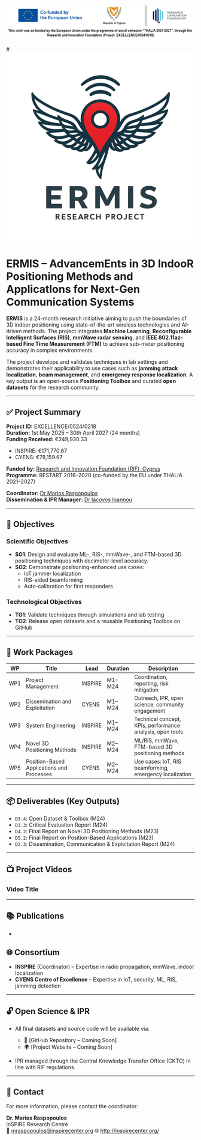 ![Banner](/images/Ermisbanner.png)

#![ERMIS Logo](/images/ermis_logo.png)
# ERMIS – AdvancemEnts in 3D IndooR Positioning Methods and ApplicatIons for Next-Gen Communication Systems

**ERMIS** is a 24-month research initiative aiming to push the boundaries of 3D indoor positioning using state-of-the-art wireless technologies and AI-driven methods. The project integrates **Machine Learning**, **Reconfigurable Intelligent Surfaces (RIS)**, **mmWave radar sensing**, and **IEEE 802.11az-based Fine Time Measurement (FTM)** to achieve sub-meter positioning accuracy in complex environments.

The project develops and validates techniques in lab settings and demonstrates their applicability to use cases such as **jamming attack localization**, **beam management**, and **emergency response localization**. A key output is an open-source **Positioning Toolbox** and curated **open datasets** for the research community.

---

## ✅ Project Summary

**Project ID:** EXCELLENCE/0524/0218  
**Duration:** 1st May 2025 – 30th April 2027 (24 months)  
**Funding Received:** €249,930.33  
- INSPIRE: €171,770.67  
- CYENS: €78,159.67

**Funded by:** [Research and Innovation Foundation (RIF), Cyprus](https://www.research.org.cy/en/)  
**Programme:** RESTART 2016–2020 (co-funded by the EU under THALIA 2021–2027)

**Coordinator:** [Dr Marios Raspopoulos](https://mraspopoulos.github.io/)  
**Dissemination & IPR Manager:** [Dr Iacovos Ioannou](https://www.cyens.org.cy/en-gb/people/iacovos-ioannou/)

---

## 🎯 Objectives

### Scientific Objectives
- **SO1**: Design and evaluate ML-, RIS-, mmWave-, and FTM-based 3D positioning techniques with decimeter-level accuracy.
- **SO2**: Demonstrate positioning-enhanced use cases:
  - IoT jammer localization  
  - RIS-aided beamforming  
  - Auto-calibration for first responders

### Technological Objectives
- **TO1**: Validate techniques through simulations and lab testing  
- **TO2**: Release open datasets and a reusable Positioning Toolbox on GitHub

---

## 🔧 Work Packages

| WP  | Title                                      | Lead     | Duration     | Description                                                  |
|-----|--------------------------------------------|----------|--------------|--------------------------------------------------------------|
| WP1 | Project Management                         | INSPIRE  | M1–M24       | Coordination, reporting, risk mitigation                     |
| WP2 | Dissemination and Exploitation             | CYENS    | M1–M24       | Outreach, IPR, open science, community engagement            |
| WP3 | System Engineering                         | INSPIRE  | M1–M24       | Technical concept, KPIs, performance analysis, open tools    |
| WP4 | Novel 3D Positioning Methods               | INSPIRE  | M2–M24       | ML/RIS, mmWave, FTM-based 3D positioning methods             |
| WP5 | Position-Based Applications and Processes  | CYENS    | M2–M24       | Use cases: IoT, RIS beamforming, emergency localization      |

---

## 📦 Deliverables (Key Outputs)

- `D3.4`: Open Dataset & Toolbox (M24)  
- `D3.3`: Critical Evaluation Report (M24)  
- `D4.2`: Final Report on Novel 3D Positioning Methods (M23)  
- `D5.2`: Final Report on Position-Based Applications (M23)  
- `D2.3`: Dissemination, Communication & Exploitation Report (M24)

---

## 📺 Project Videos

### Video Title

---

## 📚 Publications

-

## 🌐 Consortium

- **INSPIRE** (Coordinator) – Expertise in radio propagation, mmWave, indoor localization  
- **CYENS Centre of Excellence** – Expertise in IoT, security, ML, RIS, jamming detection

---

## 🔓 Open Science & IPR

- All final datasets and source code will be available via:
  - 🔗 [GitHub Repository – Coming Soon]  
  - 🌍 [Project Website – Coming Soon]

- IPR managed through the Central Knowledge Transfer Office (CKTO) in line with RIF regulations.

---

## 📣 Contact

For more information, please contact the coordinator:

**Dr. Marios Raspopoulos**  
InSPIRE Research Centre  
📧 mraspopoulos@inspirecenter.org 
🌐 http://inspirecenter.org/

